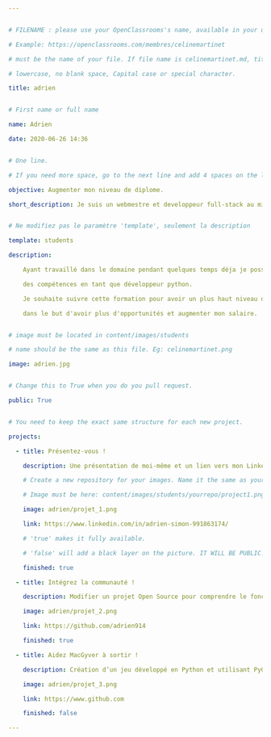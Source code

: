 ```yaml
---


# FILENAME : please use your OpenClassrooms's name, available in your url.

# Example: https://openclassrooms.com/membres/celinemartinet

# must be the name of your file. If file name is celinemartinet.md, title is celinemartinet.

# lowercase, no blank space, Capital case or special character.

title: adrien


# First name or full name

name: Adrien

date: 2020-06-26 14:36


# One line.

# If you need more space, go to the next line and add 4 spaces on the left, as in 'description'.

objective: Augmenter mon niveau de diplome.

short_description: Je suis un webmestre et developpeur full-stack au ministère de l'intérieur. J'ai 21 ans


# Ne modifiez pas le paramètre 'template', seulement la description

template: students

description:

    Ayant travaillé dans le domaine pendant quelques temps déja je possède déja

    des compétences en tant que développeur python.

    Je souhaite suivre cette formation pour avoir un plus haut niveau de diplome

    dans le but d'avoir plus d'opportunités et augmenter mon salaire.


# image must be located in content/images/students

# name should be the same as this file. Eg: celinemartinet.png

image: adrien.jpg


# Change this to True when you do you pull request.

public: True


# You need to keep the exact same structure for each new project.

projects:

  - title: Présentez-vous !

    description: Une présentation de moi-même et un lien vers mon LinkedIn.

    # Create a new repository for your images. Name it the same as your nickname and profile picture.

    # Image must be here: content/images/students/yourrepo/project1.png

    image: adrien/projet_1.png

    link: https://www.linkedin.com/in/adrien-simon-991863174/

    # 'true' makes it fully available.

    # 'false' will add a black layer on the picture. IT WILL BE PUBLIC!

    finished: true

  - title: Intégrez la communauté !

    description: Modifier un projet Open Source pour comprendre le fonctionnement de Git, de Github et des pull requests. 

    image: adrien/projet_2.png

    link: https://github.com/adrien914

    finished: true

  - title: Aidez MacGyver à sortir !

    description: Création d’un jeu développé en Python et utilisant PyGame.

    image: adrien/projet_3.png

    link: https://www.github.com

    finished: false

---
```

